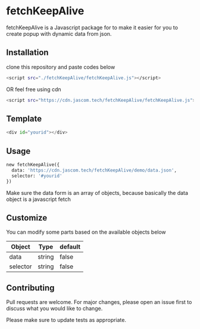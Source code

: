 # fetchKeepAlive

fetchKeepAlive is a Javascript package for to make it easier for you to create popup with dynamic data from json.

## Installation

clone this repository and paste codes below

```bash
<script src="./fetchKeepAlive/fetchKeepAlive.js"></script>
```

OR feel free using cdn

```bash
<script src="https://cdn.jascom.tech/fetchKeepAlive/fetchKeepAlive.js"></script>
```

## Template

```python
<div id="yourid"></div>
```

## Usage

```python
new fetchKeepAlive({
  data: 'https://cdn.jascom.tech/fetchKeepAlive/demo/data.json',
  selector: '#yourid'
})
```

Make sure the data form is an array of objects, because basically the data object is a javascript fetch

## Customize

You can modify some parts based on the available objects below

| Object | Type | default |
| ------ | ------ | ------ |
| data | string | false |
| selector | string | false |

## Contributing
Pull requests are welcome. For major changes, please open an issue first to discuss what you would like to change.

Please make sure to update tests as appropriate.
